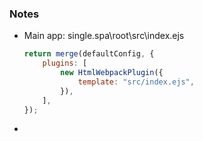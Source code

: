 
### Notes
- Main app: single.spa\root\src\index.ejs
    ```js
    return merge(defaultConfig, {
        plugins: [
            new HtmlWebpackPlugin({
                template: "src/index.ejs",
            }),
        ],
    });
  ```
- 